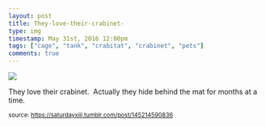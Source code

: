 ```yaml
---
layout: post
title: They-love-their-crabinet-
type: img
timestamp: May 31st, 2016 12:00pm
tags: ["cage", "tank", "crabitat", "crabinet", "pets"]
comments: true
---
```

<img src="https://saturdayxiii.github.io/media/145214590836.jpg"/>

They love their crabinet.  Actually they hide behind the mat for months at a time.
 
  
<small>source: https://saturdayxiii.tumblr.com/post/145214590836</small>